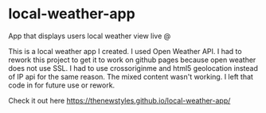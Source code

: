 # local-weather-app
App that displays users local weather view live @


This is a local weather app I created. I used Open Weather API. I had to rework this project to get it to work on github pages because open weather does not use SSL. I had to use crossoriginme and html5 geolocation instead of IP api for the same reason. The mixed content wasn't working. I left that code in for future use or rework.

Check it out here https://thenewstyles.github.io/local-weather-app/